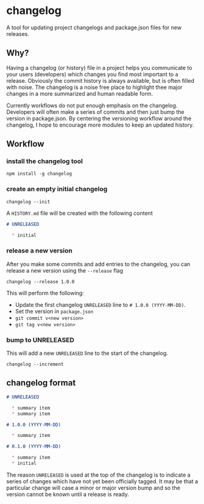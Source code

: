 # changelog

A tool for updating project changelogs and package.json files for new releases.

## Why?

Having a changelog (or history) file in a project helps you communicate to your users (developers) which changes you find most important to a release. Obviously the commit history is always available, but is often filled with noise. The changelog is a noise free place to highlight thee major changes in a more summarized and human readable form.

Currently workflows do not put enough emphasis on the changelog. Developers will often make a series of commits and then just bump the version in package.json. By centering the versioning workflow around the changelog, I hope to encourage more modules to keep an updated history.

## Workflow

### install the changelog tool

```shell
npm install -g changelog
```

### create an empty initial changelog

```shell
changelog --init
```

A `HISTORY.md` file will be created with the following content

```md
# UNRELEASED

  * initial
```

### release a new version

After you make some commits and add entries to the changelog, you can release a new version using the `--release` flag

```shell
changelog --release 1.0.0
```

This will perform the following:
* Update the first changelog `UNRELEASED` line to `# 1.0.0 (YYYY-MM-DD)`.
* Set the version in `package.json`
* `git commit v<new version>`
* `git tag v<new version>`

### bump to UNRELEASED

This will add a new `UNRELEASED` line to the start of the changelog.

```shell
changelog --increment
```

## changelog format

```md
# UNRELEASED

  * summary item
  * summary item

# 1.0.0 (YYYY-MM-DD)

  * summary item

# 0.1.0 (YYYY-MM-DD)

  * summary item
  * initial
```

The reason `UNRELEASED` is used at the top of the changelog is to indicate a series of changes which have not yet been officially tagged. It may be that a particular change will case a minor or major version bump and so the version cannot be known until a release is ready.

